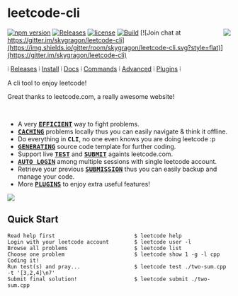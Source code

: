 # leetcode-cli

<img src="https://github.com/skygragon/leetcode-cli/raw/master/docs/logo.png" align="right">

[![npm version](https://img.shields.io/npm/v/leetcode-cli.svg?style=flat)](https://www.npmjs.com/package/leetcode-cli)
[![Releases](https://img.shields.io/github/release/skygragon/leetcode-cli.svg?style=flat)](https://github.com/skygragon/leetcode-cli/releases)
[![license](https://img.shields.io/npm/l/leetcode-cli.svg?style=flat)](https://github.com/skygragon/leetcode-cli/blob/master/LICENSE)
[![Build](https://img.shields.io/travis/skygragon/leetcode-cli.svg?style=flat)](https://travis-ci.org/skygragon/leetcode-cli)
[![Join chat at https://gitter.im/skygragon/leetcode-cli](https://img.shields.io/gitter/room/skygragon/leetcode-cli.svg?style=flat)](https://gitter.im/skygragon/leetcode-cli)

⦙ [Releases](https://skygragon.github.io/leetcode-cli/releases) ⦙
[Install](https://skygragon.github.io/leetcode-cli/install) ⦙
[Docs](https://skygragon.github.io/leetcode-cli/) ⦙
[Commands](https://skygragon.github.io/leetcode-cli/commands) ⦙
[Advanced](https://skygragon.github.io/leetcode-cli/advanced) ⦙
[Plugins](https://github.com/skygragon/leetcode-cli-plugins) ⦙

A cli tool to enjoy leetcode!

Great thanks to leetcode.com, a really awesome website!

<br/>

* A very <kbd>[**EFFICIENT**](#quick-start)</kbd> way to fight problems.
* <kbd>[**CACHING**](https://skygragon.github.io/leetcode-cli/advanced#cache)</kbd> problems locally thus you can easily navigate & think it offline.
* Do everything in <kbd>**CLI**</kbd>, no one even knows you are doing leetcode :p
* <kbd>[**GENERATING**](https://skygragon.github.io/leetcode-cli/commands#show)</kbd> source code template for further coding.
* Support live <kbd>[**TEST**](https://skygragon.github.io/leetcode-cli/commands#test)</kbd> and <kbd>[**SUBMIT**](https://skygragon.github.io/leetcode-cli/commands#submit)</kbd> againts leetcode.com.
* <kbd>[**AUTO LOGIN**](https://skygragon.github.io/leetcode-cli/advanced#auto-login)</kbd> among multiple sessions with single leetcode account.
* Retrieve your previous <kbd>[**SUBMISSION**](https://skygragon.github.io/leetcode-cli/commands#submission)</kbd> thus you can easily backup and manage your code.
* More <kbd>[**PLUGINS**](https://skygragon.github.io/leetcode-cli/advanced#plugins)</kbd> to enjoy extra useful features!

<kbd><img src="https://github.com/skygragon/leetcode-cli/raw/master/docs/screenshots/intro.2018.01.13.gif" /></kbd>

## Quick Start

	Read help first                         $ leetcode help
	Login with your leetcode account        $ leetcode user -l
	Browse all problems                     $ leetcode list
	Choose one problem                      $ leetcode show 1 -g -l cpp
	Coding it!
	Run test(s) and pray...                 $ leetcode test ./two-sum.cpp -t '[3,2,4]\n7'
	Submit final solution!                  $ leetcode submit ./two-sum.cpp
